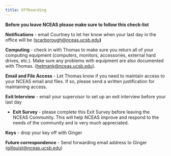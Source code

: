 ```yaml
---
title: Offboarding
---
```


**Before you leave NCEAS please make sure to follow this check-list**

**Notifications** - email Courtney to let her know when your last day in the office will be ([scarborough\@nceas.ucsb.edu](mailto:scarborough@nceas.ucsb.edu)**)**

**Computing** - check in with Thomas to make sure you return all of your computing equipment (computers, monitors, accessories, external hard drives, etc.). Make sure any problems with equipment are also documented with Thomas. ([hetmank\@nceas.ucsb.edu](mailto:hetmank@nceas.ucsb.edu)).

**Email and File Access** - Let Thomas know if you need to maintain access to your NCEAS email and files. If so, please send a written justification for maintaining access.

**Exit Interview** - email your supervisor to set up an exit interview before your last day

-   **Exit Survey** - please complete this Exit Survey before leaving the NCEAS Community. This will help NCEAS improve and respond to the needs of the community and is very much appreciated.

**Keys** - drop your key off with Ginger

**Future correspondence** - Send forwarding email address to Ginger ([gillquist\@nceas.ucsb.edu](mailto:gillquist@nceas.ucsb.edu))
